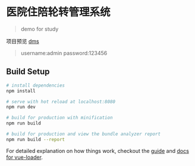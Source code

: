 # 医院住陪轮转管理系统

> demo for study

项目预览 [dms](http://alpha.misrobot.com/pages/doctorManageSystem/index.html)

> username:admin
> password:123456
## Build Setup

``` bash
# install dependencies
npm install

# serve with hot reload at localhost:8080
npm run dev

# build for production with minification
npm run build

# build for production and view the bundle analyzer report
npm run build --report
```

For detailed explanation on how things work, checkout the [guide](http://vuejs-templates.github.io/webpack/) and [docs for vue-loader](http://vuejs.github.io/vue-loader).
